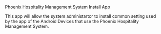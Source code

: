 Phoenix Hospitality Management System Install App

This app will allow the system administartor to install common setting used by the app of the Android Devices that use the Phoenix Hospitality Management System.

